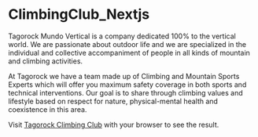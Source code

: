# ClimbingClub_Nextjs

Tagorock Mundo Vertical is a company dedicated 100% to the vertical world. We are passionate about outdoor life and we are specialized in the individual and collective accompaniment of people in all kinds of mountain and climbing activities.

At Tagorock we have a team made up of Climbing and Mountain Sports Experts which will offer you maximum safety coverage in both sports and technical interventions. Our goal is to share through climbing values and lifestyle based on respect for nature, physical-mental health and coexistence in this area.


Visit [Tagorock Climbing Club](https://www.tagorock.com) with your browser to see the result.

